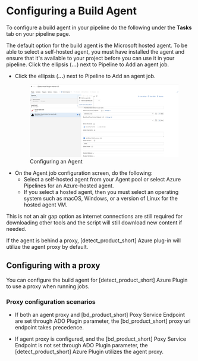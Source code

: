 # Configuring a Build Agent
To configure a build agent in your pipeline do the following under the **Tasks** tab on your pipeline page.

The default option for the build agent is the Microsoft hosted agent. To be able to select a self-hosted agent, you must have installed the agent and ensure that it's available to your project before you can use it in your pipeline. Click the ellipsis (**…**) next to Pipeline to Add an agent job.

* Click the ellipsis (**…**) next to Pipeline to Add an agent job.

   <figure>
    <img src="../azureplugin/images/configuringagent.png"
         alt="Configuring an Agent">
    <figcaption>Configuring an Agent</figcaption>
</figure>

* On the Agent job configuration screen, do the following:
   * Select a self-hosted agent from your Agent pool or select Azure Pipelines for an Azure-hosted agent.
   * If you select a hosted agent, then you must select an operating system such as macOS, Windows, or a version of Linux for the hosted agent VM.
   
<note type="tip">This is not an air gap option as internet connections are still required for downloading other tools and the script will still download new content if needed.</note>

<note type="note">If the agent is behind a proxy, [detect_product_short] Azure plug-in will utilize the agent proxy by default.</note>

## Configuring with a proxy

You can configure the build agent for [detect_product_short] Azure Plugin to use a proxy when running jobs.

### Proxy configuration scenarios

* If both an agent proxy and [bd_product_short] Poxy Service Endpoint are set through ADO Plugin parameter, the [bd_product_short] proxy url endpoint takes precedence.

* If agent proxy is configured, and the [bd_product_short] Poxy Service Endpoint is not set through ADO Plugin parameter, the [detect_product_short] Azure Plugin utilizes the agent proxy.

